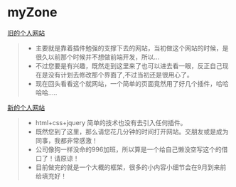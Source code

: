 # myZone
[旧的个人网站](http://qinwq.dev.dxdc.net/qqqian0819/home.php)   
> * 主要就是靠着插件勉强的支撑下去的网站，当初做这个网站的时候，是很久以前那个时候并不想做前端开发，所以...
> * 不过您要是有兴趣，既然走到这里来了也可以进去看一眼，反正自己现在是没有计划去修改那个界面了,不过当初还是很用心了。
> * 现在回头看看这个就网站，一个简单的页面竟然用了好几个插件，哈哈哈哈.....


[新的个人网站]()  
> * html+css+jquery  简单的技术也没有去引入任何插件。  
> * 既然您到了这里，那么请您花几分钟的时间打开网站。交朋友或是成为同事，我都非常感激！
> * 公司像狗一样没命的996加班，所以算是一个给自己懒没空写这个的借口了！请原谅！
> * 目前做完的就是一个大概的框架，很多的小内容小细节会在9月到来前给填充好！




